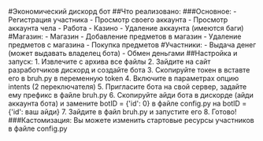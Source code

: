 #Экономический дискорд бот
##Что реализовано:
###Основное:
	- Регистрация участника
	- Просмотр своего аккаунта
	- Просмотр аккаунта чела
	- Работа
	- Казино
	- Удаление аккаунта (имеются баги)
#Магазин:
	- Магазин
	- Добавление предметов в магазин
	- Удаление предметов с магазина
	- Покупка предметов
#Участники:
	- Выдача денег (может выдавать владелец бота)
	- Обмен деньгами
##Настройка и запуск:
	1. Извлечите с архива все файлы
	2. Зайдите на сайт разработчиков дискорд и создайте бота
	3. Скопируйте токен в вставте его в bruh.py в переменную token
	4. Включите в параметрах опцию intents (2 переключателя)
	5. Пригласите бота на свой сервер, задайте ему префикс в файле bruh.py
	6. Скопируйте айди бота в дискорде (айди аккаунта бота) и замените botID = {'id': 0} в файле config.py на botID = {'id': ваш айди}
	7. Зайдите в файл bruh.py и запустите его
	8. Готово!
###Кастомизация:
	Вы можете изменить стартовые ресурсы участников в файле config.py
	
	
